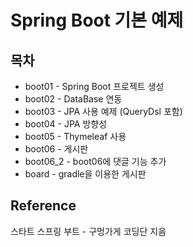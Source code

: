 # Spring Boot 기본 예제



## 목차

* boot01 - Spring Boot 프로젝트 생성
* boot02 - DataBase 연동
* boot03 - JPA 사용 예제 (QueryDsl 포함)
* boot04 - JPA 방향성
* boot05 - Thymeleaf 사용
* boot06 - 게시판
* boot06_2 - boot06에 댓글 기능 추가
* board - gradle을 이용한 게시판



## Reference

스타트 스프링 부트 - 구멍가게 코딩단 지음